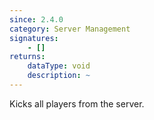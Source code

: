 ```yaml
---
since: 2.4.0
category: Server Management
signatures:
    - []
returns:
    dataType: void
    description: ~
---
```


Kicks all players from the server.
